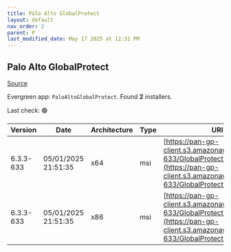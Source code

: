 ```yaml
---
title: Palo Alto GlobalProtect
layout: default
nav_order: 2
parent: P
last_modified_date: May 17 2025 at 12:31 PM
---
```


## Palo Alto GlobalProtect

[Source](https://docs.paloaltonetworks.com/globalprotect)

Evergreen app: `PaloAltoGlobalProtect`. Found **2** installers.

Last check: 🟢

| Version   | Date                | Architecture | Type | URI                                                                                                                                          |
| --------- | ------------------- | ------------ | ---- | -------------------------------------------------------------------------------------------------------------------------------------------- |
| 6.3.3-633 | 05/01/2025 21:51:35 | x64          | msi  | [https://pan-gp-client.s3.amazonaws.com/6.3.3-633/GlobalProtect64.msi](https://pan-gp-client.s3.amazonaws.com/6.3.3-633/GlobalProtect64.msi) |
| 6.3.3-633 | 05/01/2025 21:51:35 | x86          | msi  | [https://pan-gp-client.s3.amazonaws.com/6.3.3-633/GlobalProtect.msi](https://pan-gp-client.s3.amazonaws.com/6.3.3-633/GlobalProtect.msi)     |

